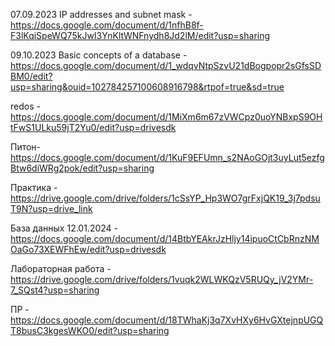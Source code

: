 07.09.2023 IP addresses and subnet mask - https://docs.google.com/document/d/1nfhB8f-F3lKqiSpeWQ75kJwI3YnKltWNFnydh8Jd2lM/edit?usp=sharing


09.10.2023 Basic concepts of a database - https://docs.google.com/document/d/1_wdqvNtpSzvU21dBogpopr2sGfsSDBM0/edit?usp=sharing&ouid=102784257100608916798&rtpof=true&sd=true

redos - https://docs.google.com/document/d/1MiXm6m67zVWCpz0uoYNBxpS9OHtFwS1ULku59jT2Yu0/edit?usp=drivesdk 

Питон- https://docs.google.com/document/d/1KuF9EFUmn_s2NAoGOjt3uyLut5ezfgBtw6diWRg2pok/edit?usp=sharing

Практика - https://drive.google.com/drive/folders/1cSsYP_Hp3WO7grFxjQK19_3j7pdsuT9N?usp=drive_link

База данных 12.01.2024 - https://docs.google.com/document/d/14BtbYEAkrJzHljy14ipuoCtCbRnzNMOaGo73XEWFhEw/edit?usp=drivesdk

Лабораторная работа - https://drive.google.com/drive/folders/1vuqk2WLWKQzV5RUQy_jV2YMr-7_SQst4?usp=sharing

ПР - https://docs.google.com/document/d/18TWhaKj3q7XvHXy6HvGXtejnpUGQT8busC3kgesWKO0/edit?usp=sharing